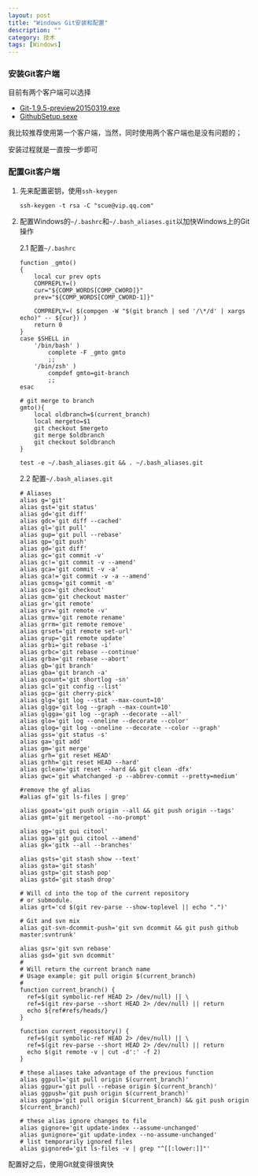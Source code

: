 ```yaml
---
layout: post
title: "Windows Git安装和配置"
description: ""
category: 技术
tags: [Windows]
---
```


### 安装Git客户端

目前有两个客户端可以选择

-   [Git-1.9.5-preview20150319.exe](https://www.git-scm.com/download/win)
-   [GithubSetup.sexe](https://github-windows.s3.amazonaws.com/GitHubSetup.exe)

我比较推荐使用第一个客户端，当然，同时使用两个客户端也是没有问题的；

安装过程就是一直按一步即可

### 配置Git客户端

1.  先来配置密钥，使用`ssh-keygen`

        ssh-keygen -t rsa -C "scue@vip.qq.com"

2.  配置Windows的`~/.bashrc`和`~/.bash_aliases.git`以加快Windows上的Git操作

    2.1 配置`~/.bashrc`

        function _gmto()
        {
            local cur prev opts
            COMPREPLY=()
            cur="${COMP_WORDS[COMP_CWORD]}"
            prev="${COMP_WORDS[COMP_CWORD-1]}"

            COMPREPLY=( $(compgen -W "$(git branch | sed '/\*/d' | xargs echo)" -- ${cur}) )
            return 0
        }
        case $SHELL in
            '/bin/bash' )
                complete -F _gmto gmto
                ;;
            '/bin/zsh' )
                compdef gmto=git-branch
                ;;
        esac

        # git merge to branch
        gmto(){
            local oldbranch=$(current_branch)
            local mergeto=$1
            git checkout $mergeto
            git merge $oldbranch
            git checkout $oldbranch
        }

        test -e ~/.bash_aliases.git && . ~/.bash_aliases.git

    2.2 配置`~/.bash_aliases.git`

        # Aliases
        alias g='git'
        alias gst='git status'
        alias gd='git diff'
        alias gdc='git diff --cached'
        alias gl='git pull'
        alias gup='git pull --rebase'
        alias gp='git push'
        alias gd='git diff'
        alias gc='git commit -v'
        alias gc!='git commit -v --amend'
        alias gca='git commit -v -a'
        alias gca!='git commit -v -a --amend'
        alias gcmsg='git commit -m'
        alias gco='git checkout'
        alias gcm='git checkout master'
        alias gr='git remote'
        alias grv='git remote -v'
        alias grmv='git remote rename'
        alias grrm='git remote remove'
        alias grset='git remote set-url'
        alias grup='git remote update'
        alias grbi='git rebase -i'
        alias grbc='git rebase --continue'
        alias grba='git rebase --abort'
        alias gb='git branch'
        alias gba='git branch -a'
        alias gcount='git shortlog -sn'
        alias gcl='git config --list'
        alias gcp='git cherry-pick'
        alias glg='git log --stat --max-count=10'
        alias glgg='git log --graph --max-count=10'
        alias glgga='git log --graph --decorate --all'
        alias glo='git log --oneline --decorate --color'
        alias glog='git log --oneline --decorate --color --graph'
        alias gss='git status -s'
        alias ga='git add'
        alias gm='git merge'
        alias grh='git reset HEAD'
        alias grhh='git reset HEAD --hard'
        alias gclean='git reset --hard && git clean -dfx'
        alias gwc='git whatchanged -p --abbrev-commit --pretty=medium'
        
        #remove the gf alias
        #alias gf='git ls-files | grep'
        
        alias gpoat='git push origin --all && git push origin --tags'
        alias gmt='git mergetool --no-prompt'
        
        alias gg='git gui citool'
        alias gga='git gui citool --amend'
        alias gk='gitk --all --branches'
        
        alias gsts='git stash show --text'
        alias gsta='git stash'
        alias gstp='git stash pop'
        alias gstd='git stash drop'
        
        # Will cd into the top of the current repository
        # or submodule.
        alias grt='cd $(git rev-parse --show-toplevel || echo ".")'
        
        # Git and svn mix
        alias git-svn-dcommit-push='git svn dcommit && git push github master:svntrunk'
        
        alias gsr='git svn rebase'
        alias gsd='git svn dcommit'
        #
        # Will return the current branch name
        # Usage example: git pull origin $(current_branch)
        #
        function current_branch() {
          ref=$(git symbolic-ref HEAD 2> /dev/null) || \
          ref=$(git rev-parse --short HEAD 2> /dev/null) || return
          echo ${ref#refs/heads/}
        }
        
        function current_repository() {
          ref=$(git symbolic-ref HEAD 2> /dev/null) || \
          ref=$(git rev-parse --short HEAD 2> /dev/null) || return
          echo $(git remote -v | cut -d':' -f 2)
        }
        
        # these aliases take advantage of the previous function
        alias ggpull='git pull origin $(current_branch)'
        alias ggpur='git pull --rebase origin $(current_branch)'
        alias ggpush='git push origin $(current_branch)'
        alias ggpnp='git pull origin $(current_branch) && git push origin $(current_branch)'
        
        # these alias ignore changes to file
        alias gignore='git update-index --assume-unchanged'
        alias gunignore='git update-index --no-assume-unchanged'
        # list temporarily ignored files
        alias gignored='git ls-files -v | grep "^[[:lower:]]"'

配置好之后，使用Git就变得很爽快
